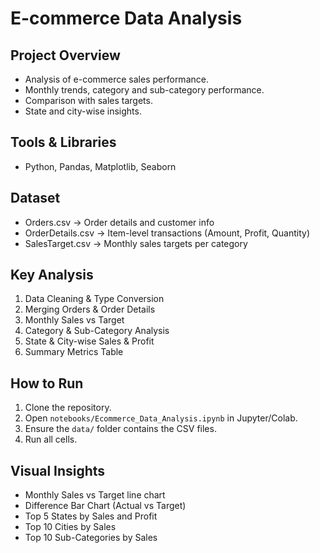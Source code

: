 # E-commerce Data Analysis

## Project Overview
- Analysis of e-commerce sales performance.
- Monthly trends, category and sub-category performance.
- Comparison with sales targets.
- State and city-wise insights.

## Tools & Libraries
- Python, Pandas, Matplotlib, Seaborn

## Dataset
- Orders.csv → Order details and customer info
- OrderDetails.csv → Item-level transactions (Amount, Profit, Quantity)
- SalesTarget.csv → Monthly sales targets per category

## Key Analysis
1. Data Cleaning & Type Conversion
2. Merging Orders & Order Details
3. Monthly Sales vs Target
4. Category & Sub-Category Analysis
5. State & City-wise Sales & Profit
6. Summary Metrics Table

## How to Run
1. Clone the repository.
2. Open `notebooks/Ecommerce_Data_Analysis.ipynb` in Jupyter/Colab.
3. Ensure the `data/` folder contains the CSV files.
4. Run all cells.

## Visual Insights
- Monthly Sales vs Target line chart
- Difference Bar Chart (Actual vs Target)
- Top 5 States by Sales and Profit
- Top 10 Cities by Sales
- Top 10 Sub-Categories by Sales
